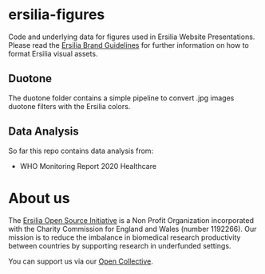 # ersilia-figures
Code and underlying data for figures used in Ersilia Website Presentations.
Please read the [Ersilia Brand Guidelines](https://medium.com/ersiliaio/ersilia-open-source-initiative-brand-guidelines-130fe53104f5) for further information on how to format Ersilia visual assets.

## Duotone
The duotone folder contains a simple pipeline to convert .jpg images duotone filters with the Ersilia colors.

## Data Analysis
So far this repo contains data analysis from:
 - WHO Monitoring Report 2020 Healthcare

# About us
The [Ersilia Open Source Initiative](https://ersilia.io) is a Non Profit Organization incorporated with the Charity Commission for England and Wales (number 1192266). Our mission is to reduce the imbalance in biomedical research productivity between countries by supporting research in underfunded settings.

You can support us via our [Open Collective](https:/opencollective.com/ersilia).
